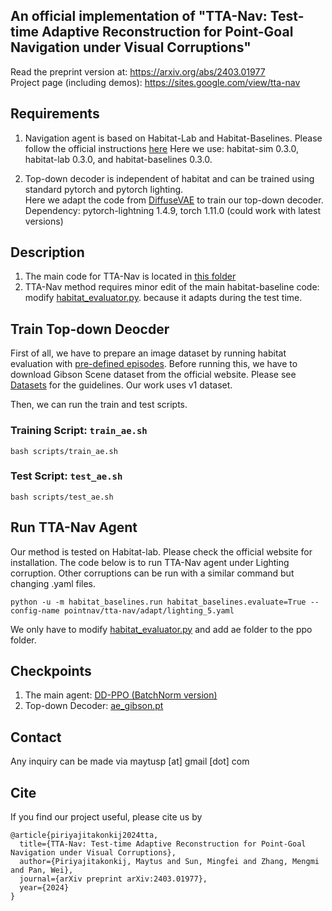 ## An official implementation of "TTA-Nav: Test-time Adaptive Reconstruction for Point-Goal Navigation under Visual Corruptions"
Read the preprint version at: https://arxiv.org/abs/2403.01977 \
Project page (including demos): https://sites.google.com/view/tta-nav


## Requirements
1. Navigation agent is based on Habitat-Lab and Habitat-Baselines. Please follow the official instructions [here](https://github.com/facebookresearch/habitat-lab)
  Here we use: habitat-sim 0.3.0, habitat-lab 0.3.0, and habitat-baselines 0.3.0.

2. Top-down decoder is independent of habitat and can be trained using standard pytorch and pytorch lighting. \
   Here we adapt the code from [DiffuseVAE](https://github.com/kpandey008/DiffuseVAE) to train our top-down decoder.
   Dependency: pytorch-lightning 1.4.9, torch 1.11.0 (could work with latest versions)

## Description
1. The main code for TTA-Nav is located in [this folder](https://github.com/maytusp/tta-nav/tree/main/habitat-lab/habitat-baselines/habitat_baselines/rl/ppo/ae)
2. TTA-Nav method requires minor edit of the main habitat-baseline code: modify [habitat_evaluator.py](https://github.com/maytusp/tta-nav/blob/main/habitat-lab/habitat-baselines/habitat_baselines/rl/ppo/habitat_evaluator.py).
because it adapts during the test time.


## Train Top-down Deocder
First of all, we have to prepare an image dataset by running habitat evaluation with [pre-defined episodes](https://github.com/maytusp/tta-nav/tree/main/habitat-lab/data/datasets/gibson_collect_obs/v1/val).
Before running this, we have to download Gibson Scene dataset from the official website. Please see [Datasets](https://github.com/facebookresearch/habitat-lab/blob/main/DATASETS.md) for the guidelines.
Our work uses v1 dataset.

Then, we can run the train and test scripts.

### Training Script: `train_ae.sh`

```
bash scripts/train_ae.sh
```

### Test Script: `test_ae.sh`

```
bash scripts/test_ae.sh
```

## Run TTA-Nav Agent
Our method is tested on Habitat-lab. Please check the official website for installation.
The code below is to run TTA-Nav agent under Lighting corruption. Other corruptions can be run with a similar command but changing .yaml files.
```
python -u -m habitat_baselines.run habitat_baselines.evaluate=True --config-name pointnav/tta-nav/adapt/lighting_5.yaml
```

We only have to modify [habitat_evaluator.py](https://github.com/maytusp/tta-nav/blob/main/habitat-lab/habitat-baselines/habitat_baselines/rl/ppo/habitat_evaluator.py) and add ae folder to the ppo folder.

## Checkpoints
1. The main agent: [DD-PPO (BatchNorm version)](https://drive.google.com/file/d/10CBT_N6vXyw_g8I0uG5pIRvlb9UgDFwy/view?usp=share_link)
2. Top-down Decoder: [ae_gibson.pt](https://drive.google.com/file/d/1YBVLmCUJ8UmJafGzh3kovenudGcUlCKH/view?usp=share_link)

## Contact
Any inquiry can be made via maytusp [at] gmail [dot] com

## Cite
If you find our project useful, please cite us by
```
@article{piriyajitakonkij2024tta,
  title={TTA-Nav: Test-time Adaptive Reconstruction for Point-Goal Navigation under Visual Corruptions},
  author={Piriyajitakonkij, Maytus and Sun, Mingfei and Zhang, Mengmi and Pan, Wei},
  journal={arXiv preprint arXiv:2403.01977},
  year={2024}
}
```
